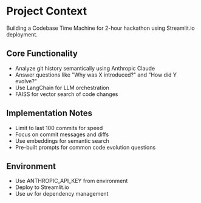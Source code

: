# Project Context

Building a Codebase Time Machine for 2-hour hackathon using Streamlit.io deployment.

## Core Functionality
- Analyze git history semantically using Anthropic Claude
- Answer questions like "Why was X introduced?" and "How did Y evolve?"
- Use LangChain for LLM orchestration
- FAISS for vector search of code changes

## Implementation Notes
- Limit to last 100 commits for speed
- Focus on commit messages and diffs
- Use embeddings for semantic search
- Pre-built prompts for common code evolution questions

## Environment
- Use ANTHROPIC_API_KEY from environment
- Deploy to Streamlit.io
- Use uv for dependency management
